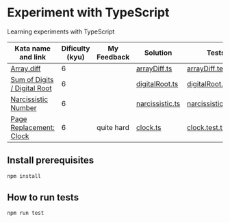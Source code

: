 # Experiment with TypeScript

Learning experiments with TypeScript

| Kata name and link                                                                                      | Dificulty (kyu) | My Feedback | Solution                                 | Tests                                                |
|---------------------------------------------------------------------------------------------------------|-----------------|-------------|------------------------------------------|------------------------------------------------------|
| [Array.diff](https://www.codewars.com/kata/523f5d21c841566fde000009/train/typescript)                   | 6               |             | [arrayDiff.ts](./src/arrayDiff.ts)       | [arrayDiff.test.ts](./tests/arrayDiff.test.ts)       |
| [Sum of Digits / Digital Root](https://www.codewars.com/kata/541c8630095125aba6000c00/train/typescript) | 6               |             | [digitalRoot.ts](./src/digitalRoot.ts)   | [digitalRoot.test.ts](./tests/digitalRoot.test.ts)   |
| [Narcissistic Number](https://www.codewars.com/kata/5287e858c6b5a9678200083c/train/typescript)          | 6               |             | [narcissistic.ts](./src/narcissistic.ts) | [narcissistic.test.ts](./tests/narcissistic.test.ts) |
| [Page Replacement: Clock](https://www.codewars.com/kata/62f23d84eb2533004be50c0d/train/typescript)      | 6               | quite hard  | [clock.ts](./src/clock.ts)               | [clock.test.ts](./tests/clock.test.ts)               |

## Install prerequisites

```bash
npm install
```

## How to run tests

```bash
npm run test
```
